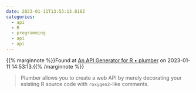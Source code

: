 ```yaml
---
date: 2023-01-11T13:53:13.816Z
categories:
  - api
  - R
  - programming
  - api
  - api
---
```

{{% marginnote %}}Found at [An API Generator for R • plumber](https://www.rplumber.io/index.html) on 2023-01-11 14:53:13.{{% /marginnote %}}

> Plumber allows you to create a web API by merely decorating your existing R source code with `roxygen2`\-like comments.

